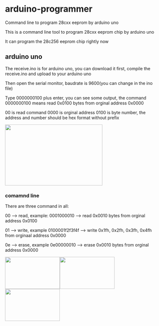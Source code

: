 # arduino-programmer

Command line to program 28cxx eeprom by arduino uno

This is a command line tool to program 28cxx eeprom chip by arduino uno

It can program the 28c256 eeprom chip rightly now

## arduino uno
The receive.ino is for arduino uno, you can download it first, compile the receive.ino and upload to your arduino uno 

Then open the serial monitor, baudrate is 9600(you can change in the ino file) 

Type 0000000100 plus enter, you can see some output, the command 0000000100 means read 0x0100 bytes from orginal address 0x0000

00 is read command 0000 is orginal address 0100 is byte number, the address and number should be hex format without prefix

<img src="https://github.com/2076625923/arduino-programmer/blob/main/read-first.png" width="320" height="200">

### comamnd line 
There are three command in all:

00 --> read,  example: 0001000010 --> read 0x0010 bytes from orginal address 0x0100

01 --> write, example 0100001f2f3f4f --> write 0x1fh, 0x2fh, 0x3fh, 0x4fh from orginaal address 0x0000

0e --> erase, example 0e00000010 --> erase 0x0010 bytes from orginal address 0x0000


<img src="https://github.com/2076625923/arduino-programmer/blob/main/read-first.png" width="180" height="105"><img src="https://github.com/2076625923/arduino-programmer/blob/main/read-after-write.png" width="180" height="105"><img src="https://github.com/2076625923/arduino-programmer/blob/main/read-after-erase.png" width="180" height="105"/>
